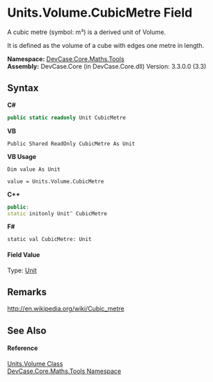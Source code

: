 # Units.Volume.CubicMetre Field
 

A cubic metre (symbol: m³) is a derived unit of Volume. 

 It is defined as the volume of a cube with edges one metre in length.

**Namespace:**&nbsp;<a href="N_DevCase_Core_Maths_Tools">DevCase.Core.Maths.Tools</a><br />**Assembly:**&nbsp;DevCase.Core (in DevCase.Core.dll) Version: 3.3.0.0 (3.3)

## Syntax

**C#**<br />
``` C#
public static readonly Unit CubicMetre
```

**VB**<br />
``` VB
Public Shared ReadOnly CubicMetre As Unit
```

**VB Usage**<br />
``` VB Usage
Dim value As Unit

value = Units.Volume.CubicMetre

```

**C++**<br />
``` C++
public:
static initonly Unit^ CubicMetre
```

**F#**<br />
``` F#
static val CubicMetre: Unit
```


#### Field Value
Type: <a href="T_DevCase_Core_Maths_Unit">Unit</a>

## Remarks
<a href="http://en.wikipedia.org/wiki/Cubic_metre" target="_blank">http://en.wikipedia.org/wiki/Cubic_metre</a>

## See Also


#### Reference
<a href="T_DevCase_Core_Maths_Tools_Units_Volume">Units.Volume Class</a><br /><a href="N_DevCase_Core_Maths_Tools">DevCase.Core.Maths.Tools Namespace</a><br />